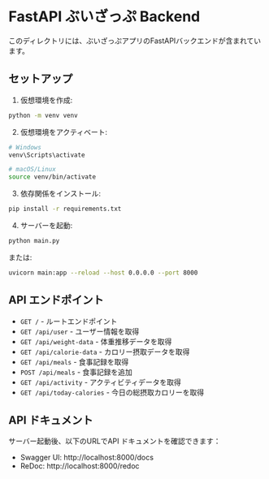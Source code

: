 # FastAPI ぶいざっぷ Backend

このディレクトリには、ぶいざっぷアプリのFastAPIバックエンドが含まれています。

## セットアップ

1. 仮想環境を作成:
```bash
python -m venv venv
```

2. 仮想環境をアクティベート:
```bash
# Windows
venv\Scripts\activate

# macOS/Linux
source venv/bin/activate
```

3. 依存関係をインストール:
```bash
pip install -r requirements.txt
```

4. サーバーを起動:
```bash
python main.py
```

または:
```bash
uvicorn main:app --reload --host 0.0.0.0 --port 8000
```

## API エンドポイント

- `GET /` - ルートエンドポイント
- `GET /api/user` - ユーザー情報を取得
- `GET /api/weight-data` - 体重推移データを取得
- `GET /api/calorie-data` - カロリー摂取データを取得
- `GET /api/meals` - 食事記録を取得
- `POST /api/meals` - 食事記録を追加
- `GET /api/activity` - アクティビティデータを取得
- `GET /api/today-calories` - 今日の総摂取カロリーを取得

## API ドキュメント

サーバー起動後、以下のURLでAPI ドキュメントを確認できます：
- Swagger UI: http://localhost:8000/docs
- ReDoc: http://localhost:8000/redoc
